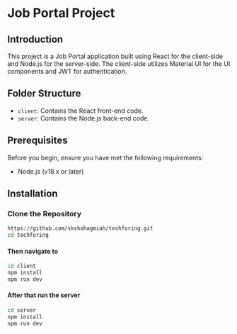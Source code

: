 # Job Portal Project

## Introduction

This project is a Job Portal application built using React for the client-side and Node.js for the server-side. The client-side utilizes Material UI for the UI components and JWT for authentication.

## Folder Structure

- `client`: Contains the React front-end code.
- `server`: Contains the Node.js back-end code.

## Prerequisites

Before you begin, ensure you have met the following requirements:
- Node.js (v18.x or later)

## Installation

### Clone the Repository

```bash
https://github.com/skshohagmiah/techforing.git
cd techforing
```
#### Then navigate to
```bash
cd client
npm install
npm run dev
```

#### After that run the server
```bash
cd server
npm install
npm run dev

```

